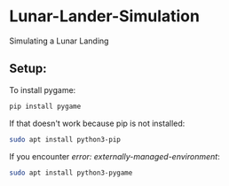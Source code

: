 # Lunar-Lander-Simulation
Simulating a Lunar Landing


## Setup:
To install pygame:

```sh
pip install pygame
```

If that doesn't work because pip is not installed:
```sh
sudo apt install python3-pip
```


If you encounter *error: externally-managed-environment*: 
```sh
sudo apt install python3-pygame
```